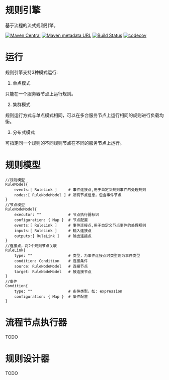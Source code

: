 # 规则引擎

基于流程的流式规则引擎。

[![Maven Central](https://img.shields.io/maven-central/v/org.jetlinks/rule-engine.svg)](http://search.maven.org/#search%7Cga%7C1%7Crule-engine)
[![Maven metadata URL](https://img.shields.io/maven-metadata/v/https/oss.sonatype.org/content/repositories/snapshots/org/jetlinks/rule-engine/maven-metadata.xml.svg)](https://oss.sonatype.org/content/repositories/snapshots/org/jetlinks/rule-engine)
[![Build Status](https://travis-ci.com/jetlinks/rule-engine.svg?branch=master)](https://travis-ci.com/jetlinks/rule-engine)
[![codecov](https://codecov.io/gh/jetlinks/rule-engine/branch/master/graph/badge.svg)](https://codecov.io/gh/jetlinks/rule-engine)


# 运行
规则引擎支持3种模式运行:

1. 单点模式

只能在一个服务器节点上运行规则。

2. 集群模式

规则运行方式与单点模式相同，可以在多台服务节点上运行相同的规则进行负载均衡。

3. 分布式模式

可指定同一个规则的不同规则节点在不同的服务节点上运行。

# 规则模型

```text
//规则模型
RuleModel{ 
    events:[ RuleLink ]     # 事件连接点,用于自定义规则事件的处理规则
    nodes:[ RuleNodeModel ] # 所有节点信息，包含事件节点
}
//节点模型
RuleNodeModel{
    executor: ""            # 节点执行器标识
    configuration: { Map }  # 节点配置
    events:[ RuleLink ]     # 事件连接点,用于自定义节点事件的处理规则
    inputs:[ RuleLink ]     # 输入连接点
    outputs:[ RuleLink ]    # 输出连接点
}
//连接点，将2个规则节点关联
RuleLink{
    type: ""                # 类型，为事件连接点时类型则为事件类型
    condition: Condition    # 连接条件
    source: RuleNodeModel   # 连接节点
    target: RuleNodeModel   # 被连接节点
}
//条件
Condition{
    type: ""                # 条件类型。如: expression
    configuration: { Map }  # 条件配置
}
```

# 流程节点执行器
TODO

# 规则设计器
TODO
